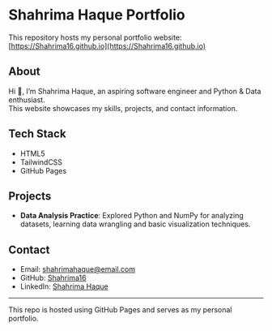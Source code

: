 
# Shahrima Haque Portfolio

This repository hosts my personal portfolio website: [https://Shahrima16.github.io](https://Shahrima16.github.io)

## About

Hi 👋, I’m Shahrima Haque, an aspiring software engineer and Python & Data enthusiast.  
This website showcases my skills, projects, and contact information.

## Tech Stack

- HTML5
- TailwindCSS
- GitHub Pages

## Projects

- **Data Analysis Practice**: Explored Python and NumPy for analyzing datasets, learning data wrangling and basic visualization techniques.

## Contact

- Email: shahrimahaque@email.com   
- GitHub: [Shahrima16](https://github.com/Shahrima16)  
- LinkedIn: [Shahrima Haque](https://www.linkedin.com/in/shahrima-haque-0a015b37b/)

---

This repo is hosted using GitHub Pages and serves as my personal portfolio.


